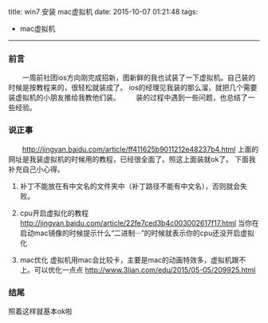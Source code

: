 title: win7 安装 mac虚拟机
date: 2015-10-07 01:21:48
tags:
- mac虚拟机
---
### 前言
　　一周前社团ios方向刚完成招新，图新鲜的我也试装了一下虚拟机。自己装的时候是按教程来的，很轻松就装成了。
ios的经理见我装的那么溜，就把几个需要装虚拟机的小朋友推给我教他们装。
　　装的过程中遇到一些问题，也总结了一些经验。
### 说正事
　　http://jingyan.baidu.com/article/ff411625b9011212e48237b4.html
上面的网址是我装虚拟机的时候用的教程，已经很全面了。照这上面装就ok了。
下面我补充自己小心得。
1. 补丁不能放在有中文名的文件夹中（补丁路径不能有中文名），否则就会失败。

2. cpu开启虚拟化的教程
http://jingyan.baidu.com/article/22fe7ced3b4c003002617f17.html
当你在启动mac镜像的时候提示什么“二进制···”的时候就表示你的cpu还没开启虚拟化

3. mac优化
虚拟机用mac会比较卡，主要是mac的动画特效多，虚拟机跟不上。可以优化一点点
http://www.3lian.com/edu/2015/05-05/209925.html

### 结尾
照着这样就基本ok啦